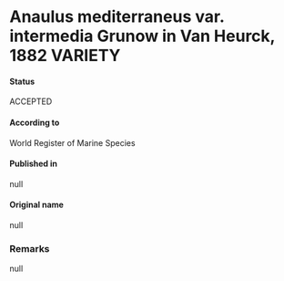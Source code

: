 Anaulus mediterraneus var. intermedia Grunow in Van Heurck, 1882 VARIETY
=======

#### Status
ACCEPTED

#### According to
World Register of Marine Species

#### Published in
null

#### Original name
null

### Remarks
null